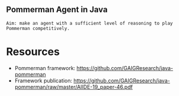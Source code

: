Pommerman Agent in Java
-------------------
```
Aim: make an agent with a sufficient level of reasoning to play Pommerman competitively.
```
# Resources
- Pommerman framework: https://github.com/GAIGResearch/java-pommerman
- Framework publication: https://github.com/GAIGResearch/java-pommerman/raw/master/AIIDE-19_paper-46.pdf
